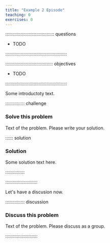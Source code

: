 ```yaml
---
title: "Example 2 Episode"
teaching: 0
exercises: 0
---
```


:::::::::::::::::::::::::::::::::::::: questions 

- TODO

::::::::::::::::::::::::::::::::::::::::::::::::

::::::::::::::::::::::::::::::::::::: objectives

- TODO

::::::::::::::::::::::::::::::::::::::::::::::::


Some introductoty text. 

::::::::::::::: challenge

### Solve this problem

Text of the problem. Please write your solution.

:::::: solution

### Solution

Some solution text here.

:::::::::::::::

:::::::::::::::::::::::::

Let's have a discusion now.

::::::::::::::: discussion

### Discuss this problem

Text of the problem. Please discuss as a group.

:::::::::::::::::::::::::
